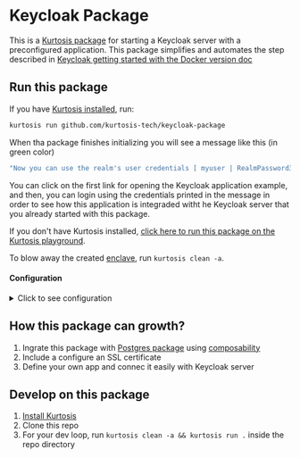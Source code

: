 Keycloak Package
============
This is a [Kurtosis package][kurtosis-packages] for starting a Keycloak server with a preconfigured application. This package simplifies and automates the step described in [Keycloak getting started with the Docker version doc][keycloak-docker]

Run this package
----------------
If you have [Kurtosis installed][install-kurtosis], run:

```bash
kurtosis run github.com/kurtosis-tech/keycloak-package
```

When tha package finishes initializing you will see a message like this (in green color)

```bash
"Now you can use the realm's user credentials [ myuser | RealmPassword321 ] to login into the application already set through this URL: https://www.keycloak.org/app/#url=http://localhost:4770&realm=myrealm&client=myclient You can also use the admin credentials [ admin | admin ] to login into the admin panel throught this URL: http://localhost:4770"
```

You can click on the first link for opening the Keycloak application example, and then, you can login using the credentials printed in the message in order to see how this application is integraded witht he Keycloak server that you already started with this package.


If you don't have Kurtosis installed, [click here to run this package on the Kurtosis playground](https://gitpod.io/#KURTOSIS_PACKAGE_LOCATOR=https%3A%2F%2Fgithub.com%2Fkurtosis-tech%2Fkeycloak-package).

To blow away the created [enclave][enclaves-reference], run `kurtosis clean -a`.


#### Configuration

<details>
    <summary>Click to see configuration</summary>

You can configure this package using the following JSON structure (though note that `//` lines aren't valid JSON, so you must remove them!). The default value each parameter will take if omitted is shown here:

```javascript
{
    // The Docker image that will be run
    "image": "quay.io/keycloak/keycloak:21.1.1",

    // The name given to the service that gets added
    "name": "keycloak-server",

    // The name of the realm that will be created
    "realm": "myrealm",

    // The name of the realm's user that will be created
    "realm-user": "myuser",

    // The password given to the created realm's user
    "realm-password": "RealmPassword321",

    // The first name given to the created realm's user
    "realm-user-first-name": "RealmUserFirstName",

    // The last name given to the created realm's user
    "realm-user-last-name": "RealmUserLastName",

    // The client id used for configuring the application
    "client-id": "myclient",
}
```

For example:

```bash
kurtosis run github.com/kurtosis-tech/postgres-package '{"realm": "myrealm",  "realm-user": "myuser", "realm-password": "RealmPassword321"}'
```

</details>

How this package can growth?
----------------------------
1. Ingrate this package with [Postgres package][postgres-package] using [composability][composability-in-docs]
1. Include a configure an SSL certificate
1. Define your own app and connec it easily with Keycloak server


Develop on this package
-----------------------
1. [Install Kurtosis][install-kurtosis]
1. Clone this repo
1. For your dev loop, run `kurtosis clean -a && kurtosis run .` inside the repo directory


<!-------------------------------- LINKS ------------------------------->
[kurtosis-packages]: https://docs.kurtosis.com/concepts-reference/packages
[install-kurtosis]: https://docs.kurtosis.com/install
[enclaves-reference]: https://docs.kurtosis.com/concepts-reference/enclaves
[keycloak-docker]: https://www.keycloak.org/getting-started/getting-started-docker
[postgres-package]: https://github.com/kurtosis-tech/postgres-package
[composability-in-docs]: https://docs.kurtosis.com/explanations/reusable-environment-definitions#what-does-a-reusable-solution-look-like 
